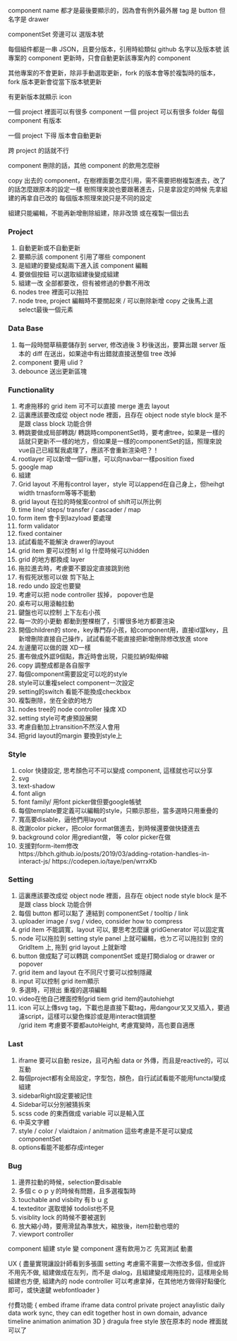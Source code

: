 component name 都才是最後要顯示的，因為會有例外最外層 tag 是 button 但名字是 drawer

componentSet 旁邊可以 選版本號

每個組件都是一串 JSON，且要分版本，引用時給類似 github 名字以及版本號
該專案的 component 更新時，只會自動更新該專案內的 component

其他專案的不會更新，除非手動選取更新，fork 的版本會等於複製時的版本，fork 版本更新會從當下版本號更新

有更新版本就顯示 icon

一個 project 裡面可以有很多 component
一個 project 可以有很多 folder
每個 component 有版本

一個 project 下得 版本會自動更新

跨 project 的話就不行

component 刪除的話，其他 component 的飲用怎麼辦

copy 出去的 component，在樹裡面要怎麼引用，需不需要把樹複製進去，改了的話怎麼跟原本的設定一樣
樹照理來說也要跟著進去，只是拿設定的時候 先拿組建的再拿自已改的
每個版本照理來說只是不同的設定

組建只能編輯，不能再新增刪除組建，除非改頭 或在複製一個出去

### Project

<ol>
<li>自動更新或不自動更新</li>  
<li>要顯示該 component 引用了哪些 component</li>
<li>是組建的要變成點兩下進入該 component 編輯</li>
<li>要做個按鈕 可以選取組建後變成組建</li>  
<li>組建一改 全部都要改，但有被修過的參數不用改</li>
<li>nodes tree 裡面可以拖拉</li>
<li>node tree, project 編輯時不要關起來 / 可以刪除新增 copy 之後馬上選 select最後一個元素</li>
</ol>

### Data Base

<ol>
<li>每一段時間草稿要儲存到 server, 修改過後 3 秒後送出，要算出跟 server 版本的 diff 在送出，如果途中有出錯就直接送整個 tree 改掉</li>
<li>component 要用 ulid ?</li>
<li>debounce 送出更新區塊</li>
</ol>

### Functionality

<ol>
<li>考慮拖移的 grid item 可不可以直接 merge 進去 layout</li>
<li>這裏應該要改成從 object node 裡面，且存在 object node style block 是不是跟 class block 功能合併</li>  
<li>轉跳要做成局部轉跳/ 轉跳時componentSet時，要考慮tree，如果是一樣的話就只更新不一樣的地方，但如果是一樣的componentSet的話，照理來說vue自己已經幫我處理了，應該不會重新渲染吧？！</li>
<li>rootlayer 可以新增一個Fix層，可以向navbar一樣position fixed</li>  
<li>google map</li>  
<li>組建</li>
<li>Grid layout 不用有control layer，style 可以append在自己身上，但heihgt width trnasform等等不能動</li>
<li>grid layout 在拉的時候案control of shift可以所比例</li>
<li>time line/ steps/ transfer / cascader / map </li>
<li>form item 會卡到lazyload 要處理 </li>
<li>form validator</li>
<li>fixed container</li>
<li>試試看能不能解決 drawer的layout</li>
<li>grid item 要可以控制 xl lg 什麼時候可以hidden</li>
<li>grid 的地方都換成 layer</li>
<li>拖拉進去時，考慮要不要設定直接跳到他</li>
<li>有假死狀態可以做 剪下貼上</li>
<li>redo undo 設定也要變</li>
<li>考慮可以把 node controller 拔掉， popover也是</li>
<li>桌布可以用滾軸拉動</li>
<li>鍵盤也可以控制 上下左右小孩 </li>
<li>每一次的小更動 都動到整棵樹了，引響很多地方都要渲染</li>
<li>開個children的 store，key專門存小孩，給component用，直接id當key，且新增刪除直接自己操作，試試看能不能直接把新增刪除修改放進 store</li>
<li>左邊蘭可以做的跟 XD一樣</li>
<li>畫布做成外誆9個點，靠近時會出現，只能拉納9點伸縮</li>
<li>copy 調整成都是各自服字</li>
<li>每個component需要設定可以吃的style</li>
<li>style可以重複select component一次設定</li>
<li>setting的switch 看能不能換成checkbox</li>
<li>複製刪除，坐在全欲的地方</li>
<li>nodes tree的 node controller 操席 XD</li>
<li>setting style可考慮預設展開</li>
<li>考慮自動加上transition不然沒人會用</li>
<li>把grid layout的margin 要換到style上</li>
</ol>

### Style

<ol>
<li>color 快捷設定, 思考顏色可不可以變成 component, 這樣就也可以分享</li>
<li>svg</li>
<li>text-shadow</li>
<li>font align</li>
<li>font family/ 用font picker做但要google帳號</li>
<li>每個template要定義可以編輯的style，只顯示那些，當多選時只用重疊的</li>
<li>寬高要disable，逼他們用layout</li>
<li>改謝color picker，把color format做進去，到時候還要做快捷進去</li>
<li>background color 用grediant做， 等 color picker在做</li>
<li>支援對form-item修改</li>
https://bhch.github.io/posts/2019/03/adding-rotation-handles-in-interact-js/
https://codepen.io/taye/pen/wrrxKb
</ol>

### Setting

<ol>
<li>這裏應該要改成從 object node 裡面，且存在 object node style block 是不是跟 class block 功能合併</li>
<li>每個 button 都可以點了 連結到 componentSet / tooltip / link</li>
<li>uploader image / svg / video, consider how to compress</li>
<li>grid item 不能調寬，layout 可以, 要思考怎麼讓 gridGenerator 可以固定寬</li>
<li>node 可以拖拉到 setting style panel 上就可編輯，也ㄉㄛ可以拖拉到 空的 GridItem 上, 拖到 grid layout 上就新增</li>
<li>button 做成點了可以轉跳 componentSet 或是打開dialog or drawer or popover</li>
<li>grid item and layout 在不同尺寸要可以控制隱藏</li>
<li>input 可以控制 grid item顯示</li>
<li>多選時，可撈出 重複的選項編輯</li>
<li>video在他自己裡面控制grid tiem grid item的autohiehgt</li>
<li>icon 可以上傳svg tag，下載也是直接下載tag，用dangour叉叉叉插入，要過濾script，這樣可以變色條診或是用interact做調整</li>
/grid item 考慮要不要都autoHeight, 考慮寬變時，高也要自適應
</ol>

### Last

<ol>
<li>iframe 要可以自動 resize，且可內船 data or 外傳，而且是reactive的，可以互動</li>
<li>每個project都有全局設定，字型包，顏色，自行試試看能不能用functal變成組建</li>
<li>sidebarRight設定要被記住</li>
<li>Sidebar可以分別被猜拆來</li>
<li>scss code 的東西做成 variable 可以是輸入匡</li>
<li>中英文字體</li>
<li>style / color / vlaidtaion / anitmation 這些考慮是不是可以變成componentSet</li>
<li>options看能不能都存成integer</li>
</ol>

### Bug

<ol>
<li>邊界拉動的時候，selection要disable</li>
<li>多個ｃｏｐｙ的時候有問題，且多選複製時</li>
<li>touchable and visbilty 有ｂｕｇ</li>
<li>texteditor 選取壞掉 todolist也不見</li>
<li>visiblity lock 的時候不要被選到</li>
<li>放大縮小時，要用滑鼠為準放大，縮放後，item拉動也壞的</li>
<li>viewport controller</li>
</ol>

component 組建
style 變 component 還有飲用ㄉㄛ
先寫測試
動畫

UX {
盡量實現讓設計師看到多張圖
setting 考慮需不需要一次修改多個，但或許不用先不做,
組建做成在左列，而不是 dialog，且組建變成用拖拉的，這樣用全局組建也方便,
組建內的 node controller 可以考慮拿掉，在其他地方做得好點優化即可，或快速鍵
webfontloader
}

付費功能 {
embed iframe
iframe data control
private project
anaylistic daily data
work sync, they can edit together
host in own domain,
advance timeline animation
animation 3D
}
dragula
free style 放在原本的 node 裡面就可以了

